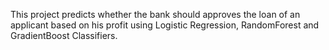This project predicts whether the bank should approves the loan of an applicant based on his profit using Logistic Regression, RandomForest and GradientBoost Classifiers.
